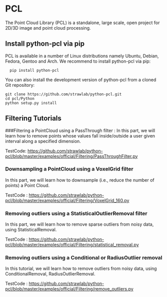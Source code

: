 # PCL 
The Point Cloud Library (PCL) is a standalone, large scale, open project for 2D/3D image and point cloud processing.

## Install python-pcl via pip
PCL is available in a number of Linux distributions namely Ubuntu, Debian, Fedora, Gentoo and Arch. We recommend to install python-pcl via pip:

      pip install python-pcl
      

You can also install the development version of python-pcl from a cloned Git repository:

    git clone https://github.com/strawlab/python-pcl.git
    cd pcl/Python
    python setup.py install
    
    


## Filtering Tutorials

###Filtering a PointCloud using a PassThrough filter : 
In this part, we will learn how to remove points whose values fall inside/outside a user given interval along a specified dimension.

TestCode:
            https://github.com/strawlab/python-pcl/blob/master/examples/official/Filtering/PassThroughFilter.py
      


### Downsampling a PointCloud using a VoxelGrid filter
In this part, we will learn how to downsample (i.e., reduce the number of points) a Point Cloud.

TestCode :
           https://github.com/strawlab/python-pcl/blob/master/examples/official/Filtering/VoxelGrid_160.py
    
    

### Removing outliers using a StatisticalOutlierRemoval filter
In this part, we will learn how to remove sparse outliers from noisy data, using StatisticalRemoval.

TestCode :
           https://github.com/strawlab/python-pcl/blob/master/examples/official/Filtering/statistical_removal.py
    
    



### Removing outliers using a Conditional or RadiusOutlier removal
In this tutorial, we will learn how to remove outliers from noisy data, using ConditionalRemoval, RadiusOutlierRemoval.

TestCode : 
           https://github.com/strawlab/python-pcl/blob/master/examples/official/Filtering/remove_outliers.py
    




    
    



